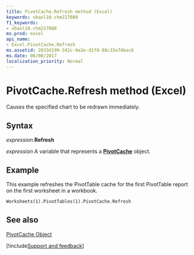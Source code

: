 ```yaml
---
title: PivotCache.Refresh method (Excel)
keywords: vbaxl10.chm227080
f1_keywords:
- vbaxl10.chm227080
ms.prod: excel
api_name:
- Excel.PivotCache.Refresh
ms.assetid: 2833d199-342c-9e2e-d1f8-88c33a74bac6
ms.date: 06/08/2017
localization_priority: Normal
---
```



# PivotCache.Refresh method (Excel)

Causes the specified chart to be redrawn immediately.


## Syntax

_expression_.**Refresh**

_expression_ A variable that represents a **[PivotCache](Excel.PivotCache.md)** object.


## Example

This example refreshes the PivotTable cache for the first PivotTable report on the first worksheet in a workbook.


```vb
Worksheets(1).PivotTables(1).PivotCache.Refresh
```


## See also


[PivotCache Object](Excel.PivotCache.md)

[!include[Support and feedback](~/includes/feedback-boilerplate.md)]
